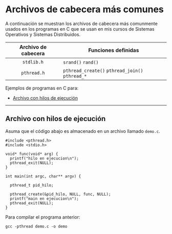 # Archivos de cabecera más comunes

A continuación se muestran los archivos de cabecera más comunmente usados en los programas en C que se usan en mis cursos de Sistemas Operativos y Sistemas Distribuidos.

| Archivo de cabecera | Funciones definidas |
|:-:|---|
| `stdlib.h` | `srand()` `rand()` |
| `pthread.h` | `pthread_create()` `pthread_join()` `pthread_*` |


Ejemplos de programas en C para:

* [Archivo con hilos de ejecución](#archivo-con-hilos-de-ejecucion)



---

## Archivo con hilos de ejecución

Asuma que el código abajo es almacenado en un archivo llamado `demo.c`.

```
#include <pthread.h>
#include <stdio.h>

void* func(void* arg) {
  printf("hilo en ejecucion\n");
  pthread_exit(NULL);
}

int main(int argc, char** argv) {

  pthread_t pid_hilo;

  pthread_create(&pid_hilo, NULL, func, NULL);
  printf("main en ejecucion\n");
  pthread_exit(NULL);
}
```

Para compilar el programa anterior:

```
gcc -pthread demo.c -o demo
```
